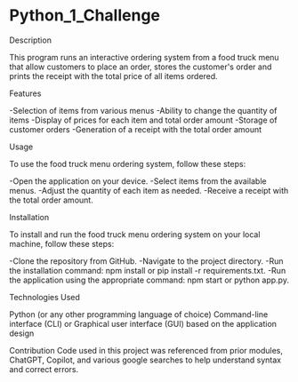 # Python_1_Challenge

Description

This program runs an interactive ordering system from a food truck menu that allow customers to place an order, stores the customer's order and prints the receipt with the total price of all items ordered.

Features

-Selection of items from various menus
-Ability to change the quantity of items
-Display of prices for each item and total order amount
-Storage of customer orders
-Generation of a receipt with the total order amount



Usage

To use the food truck menu ordering system, follow these steps:

-Open the application on your device.
-Select items from the available menus.
-Adjust the quantity of each item as needed.
-Receive a receipt with the total order amount.

Installation

To install and run the food truck menu ordering system on your local machine, follow these steps:

-Clone the repository from GitHub.
-Navigate to the project directory.
-Run the installation command: npm install or pip install -r requirements.txt.
-Run the application using the appropriate command: npm start or python app.py.


Technologies Used

Python (or any other programming language of choice)
Command-line interface (CLI) or Graphical user interface (GUI) based on the application design

Contribution
Code used in this project was referenced from prior modules, ChatGPT, Copilot, and various google searches to help understand syntax and correct errors.

